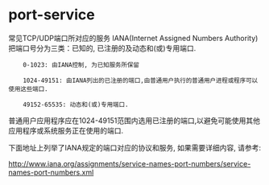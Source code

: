 # port-service
常见TCP/UDP端口所对应的服务
IANA(Internet Assigned Numbers Authority)把端口号分为三类：已知的, 已注册的及动态和(或)专用端口.

        0-1023: 由IANA控制, 为已知服务所保留

        1024-49151: 由IANA列出的已注册的端口,由普通用户执行的普通用户进程或程序可以使用这些端口.

        49152-65535: 动态和(或)专用端口.

普通用户应用程序应在1024-49151范围内选用已注册的端口,以避免可能使用其他应用程序或系统服务正在使用的端口.

下面地址上列举了IANA规定的端口对应的协议和服务, 如果需要详细内容, 请参考:

http://www.iana.org/assignments/service-names-port-numbers/service-names-port-numbers.xml
